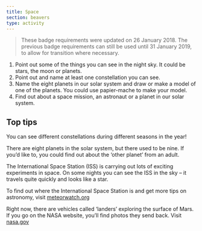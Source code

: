 ```yaml
---
title: Space
section: beavers
type: activity
---
```


> These badge requirements were updated on 26 January 2018. The previous badge requirements can still be used until 31 January 2019, to allow for transition where necessary.

1. Point out some of the things you can see in the night sky. It could be stars, the moon or planets. 
1. Point out and name at least one constellation you can see.
1. Name the eight planets in our solar system and draw or make a model of one of the planets. You could use papier-mache to make your model.
1. Find out about a space mission, an astronaut or a planet in our solar system.

## Top tips

You can see different constellations during different seasons in the year!

There are eight planets in the solar system, but there used to be nine. If you’d like to, you could find out about the ‘other planet’ from an adult.

The International  Space Station (ISS) is carrying out lots of exciting experiments in space. On some nights you can see the ISS in the sky – it travels quite quickly and looks like a star.

To find out where the International Space Station is and get more tips on astronomy, visit [meteorwatch.org](https://meteorwatch.org)

Right now, there are vehicles called ‘landers’ exploring the surface of Mars. If you go on the NASA website, you’ll find photos they send back. Visit [nasa.gov](https://nasa.gov)